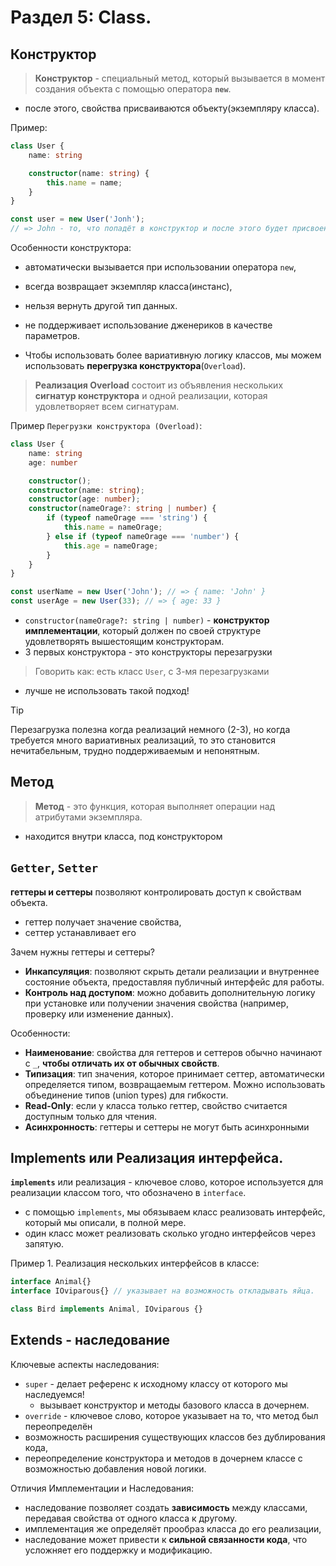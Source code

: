 # Раздел 5: Class.

## Конструктор

> **Конструктор** - специальный метод, который вызывается в момент создания объекта с помощью оператора **`new`**.

- после этого, свойства присваиваются объекту(экземпляру класса).

Пример:
```ts
class User {
    name: string

    constructor(name: string) {
        this.name = name;
    }
}

const user = new User('Jonh'); 
// => John - то, что попадёт в конструктор и после этого будет присвоение свойства объекту.
```

Особенности конструктора:
- автоматически вызывается при использовании оператора `new`,
- всегда возвращает экземпляр класса(инстанс),
- нельзя вернуть другой тип данных.
- не поддерживает использование дженериков в качестве параметров.

- Чтобы использовать более вариативную логику классов, мы можем использовать **перегрузка конструктора**(`Overload`).

> **Реализация Overload** состоит из объявления нескольких **сигнатур конструктора** и одной реализации, которая удовлетворяет всем сигнатурам. 

Пример `Перегрузки конструктора (Overload)`:
```ts
class User {
    name: string
    age: number

    constructor();
    constructor(name: string);
    constructor(age: number);
    constructor(nameOrage?: string | number) {
        if (typeof nameOrage === 'string') {
            this.name = nameOrage;
        } else if (typeof nameOrage === 'number') {
            this.age = nameOrage;
        }
    }
}

const userName = new User('John'); // => { name: 'John' }
const userAge = new User(33); // => { age: 33 }
```

- `constructor(nameOrage?: string | number)` - **конструктор имплементации**, который должен по своей структуре удовлетворять вышестоящим конструкторам. 
- 3 первых конструктора - это конструкторы перезагрузки
> Говорить как: есть класс `User`, с 3-мя перезагрузками
- лучше не использовать такой подход!
>[!TIP]
>Перезагрузка полезна когда реализаций немного (2-3), но когда требуется много вариативных реализаций, то это становится нечитабельным, трудно поддерживаемым и непонятным.

## Метод
> **Метод** - это функция, которая выполняет операции над атрибутами экземпляра.

- находится внутри класса, под конструктором


## `Getter`, `Setter`
**геттеры и сеттеры** позволяют контролировать доступ к свойствам объекта.
- геттер получает значение свойства,
- сеттер устанавливает его

Зачем нужны геттеры и сеттеры?
- **Инкапсуляция**: позволяют скрыть детали реализации и внутреннее состояние объекта, предоставляя публичный интерфейс для работы.
- **Контроль над доступом**: можно добавить дополнительную логику при установке или получении значения свойства (например, проверку или изменение данных).

Особенности:
- **Наименование**: свойства для геттеров и сеттеров обычно начинают с `_`, **чтобы отличать их от обычных свойств**.
- **Типизация**: тип значения, которое принимает сеттер, автоматически определяется типом, возвращаемым геттером. Можно использовать объединение типов (union types) для гибкости.
- **Read-Only**: если у класса только геттер, свойство считается доступным только для чтения.
- **Асинхронность**: геттеры и сеттеры не могут быть асинхронными

## Implements или Реализация интерфейса.

**`implements`** или реализация - ключевое слово, которое используется для реализации классом того, что обозначено в `interface`.

- с помощью `implements`, мы обязываем класс реализовать интерфейс, который мы описали, в полной мере.
- один класс может реализовать сколько угодно интерфейсов через запятую.

Пример 1. Реализация нескольких интерфейсов в классе:
```ts
interface Animal{}
interface IOviparous{} // указывает на возможность откладывать яйца.

class Bird implements Animal, IOviparous {}
```

## Extends - наследование 

Ключевые аспекты наследования:

- `super` - делает референс к исходному классу от которого мы наследуемся!
  - вызывает конструктор и методы базового класса в дочернем.
- `override` - ключевое слово, которое указывает на то, что метод был переопределён
- возможность расширения существующих классов без дублирования кода,
- переопределение конструктора и методов в дочернем классе с возможностью добавления новой логики.

Отличия Имплементации и Наследования:
- наследование позволяет создать **зависимость** между классами, передавая свойства от одного класса к другому.
- имплементация же определяёт прообраз класса до его реализации,
- наследование может привести к **сильной связанности кода**, что усложняет его поддержку и модификацию.